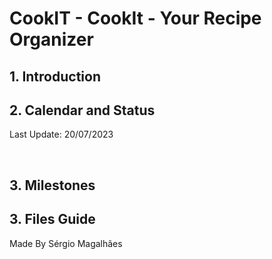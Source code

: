 <h1> CookIT - CookIt - Your Recipe Organizer </h1>
<div>
  <h2>1. Introduction</h2>
  <p></p>
  <h2>2. Calendar and Status</h2>
  <p> Last Update: 20/07/2023 <p>
    <br/>
  <p></p>
  <h2>3. Milestones</h2>
  <p></p>
  <h2>3. Files Guide</h2>
  <p></p>
</div>
<p text-align="center">Made By Sérgio Magalhães</p>
